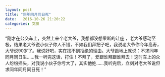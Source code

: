 ```yaml
---
layout: post
title: "同年同月同日死"
date:   2016-10-26 21:20:22
categories: 文膜
---
```


“刚才在公交车上，突然上来个老大爷，我想都没想果断的让座 ，老大爷感动至极，结果老大爷说小伙子你人不错，不如我们拜把子吧，我说老大爷你今年高寿，大爷说90岁了。我说好吧，实在找不到拒绝的理由。大爷跪地上就说：不求同年同月同日生……我一听完这话，打住！不拜了，爱跟谁拜跟谁拜去！这时车上的众人纷纷摇头，对我说小伙子你亏大了，其实他姓……我听完后，立刻对老大爷说但求同年同月同日死！”<br/>
